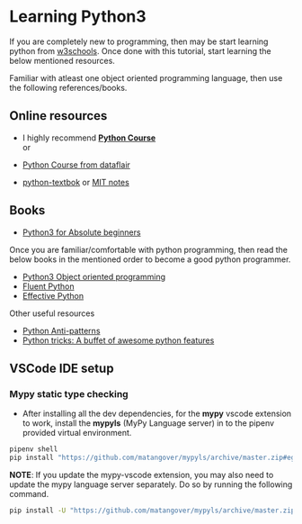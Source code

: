 # Learning Python3

If you are completely new to programming, then may be start learning python from [w3schools](https://www.w3schools.com/python/default.asp). Once done with this tutorial, start learning the below mentioned resources.

Familiar with atleast one object oriented programming language, then use the following references/books.

## Online resources

* I highly recommend [**Python Course**](https://www.python-course.eu/python3_history_and_philosophy.php)  
or
* [Python Course from dataflair](https://data-flair.training/blogs/python-tutorials-home/)

* [python-textbok](https://python-textbok.readthedocs.io/en/1.0) or [MIT notes](https://www.cs.uct.ac.za/mit_notes/python/)

## Books

* [Python3 for Absolute beginners](https://www.amazon.in/Python-Absolute-Beginners-Tim-Hall/dp/1430216328)

Once you are familiar/comfortable with python programming, then read the below books in the mentioned order to become a good python programmer.

* [Python3 Object oriented programming](https://www.amazon.in/dp/B005O9OFWQ/ref=dp-kindle-redirect?_encoding=UTF8&btkr=1)
* [Fluent Python](https://www.amazon.in/Fluent-Python-Luciano-Ramalho/dp/1491946008)
* [Effective Python](https://effectivepython.com/)

Other useful resources

* [Python Anti-patterns](https://docs.quantifiedcode.com/python-anti-patterns/)
* [Python tricks: A buffet of awesome python features](https://www.amazon.in/dp/B0785Q7GSY/ref=dp-kindle-redirect?_encoding=UTF8&btkr=1)


## VSCode IDE setup

### Mypy static type checking

* After installing all the dev dependencies, for the **mypy** vscode extension to work, install the **mypyls** (MyPy Language server) in to the pipenv provided virtual environment.

```bash
pipenv shell
pip install "https://github.com/matangover/mypyls/archive/master.zip#egg=mypyls[default-mypy]"
```

**NOTE**: If you update the mypy-vscode extension, you may also need to update the mypy language server separately. Do so by running the following command.

```Bash
pip install -U "https://github.com/matangover/mypyls/archive/master.zip#egg=mypyls[default-mypy]"
```
